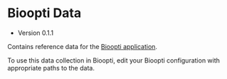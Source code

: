 Bioopti Data
============

* Version 0.1.1

Contains reference data for the [Bioopti application](https://stash.csiro.au/users/col52j/repos/bioopti/browse).

To use this data collection in Bioopti, edit your Bioopti configuration with appropriate paths to the data.

